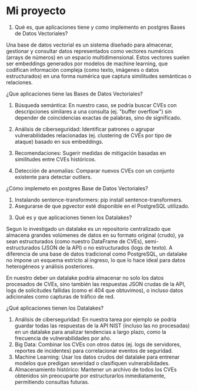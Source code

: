 
# Mi proyecto
1) Qué es, que aplicaciones tiene y como implemento en postgres Bases de Datos Vectoriales?
   
Una base de datos vectorial es un sistema diseñado para almacenar, gestionar y consultar datos representados como vectores numéricos (arrays de números) en un espacio multidimensional. Estos vectores suelen ser embeddings generados por modelos de machine learning, que codifican información compleja (como texto, imágenes o datos estructurados) en una forma numérica que captura similitudes semánticas o relaciones.

¿Que aplicaciones tiene las Bases de Datos Vectoriales?

1. Búsqueda semántica: En nuestro caso, se podría buscar CVEs con descripciones similares a una consulta (ej. "buffer overflow") sin depender de coincidencias exactas de palabras, sino de significado.

2. Análisis de ciberseguridad: Identificar patrones o agrupar vulnerabilidades relacionadas (ej. clustering de CVEs por tipo de ataque) basado en sus embeddings.

3. Recomendaciones: Sugerir medidas de mitigación basadas en similitudes entre CVEs históricos.

4. Detección de anomalías: Comparar nuevos CVEs con un conjunto existente para detectar outliers.

¿Cómo implemeto en postgres Base de Datos Vectoriales?

1. Instalando sentence-transformers: pip install sentence-transformers.
2. Asegurarse de que pgvector esté disponible en el PostgreSQL utilizado.

3) Qué es y que aplicaciones tienen los Datalakes?

Segun lo investigado un datalake es un repositorio centralizado que almacena grandes volúmenes de datos en su formato original (crudo), ya sean estructurados (como nuestro DataFrame de CVEs), semi-estructurados (JSON de la API) o no estructurados (logs de texto). A diferencia de una base de datos tradicional como PostgreSQL, un datalake no impone un esquema estricto al ingreso, lo que lo hace ideal para datos heterogéneos y análisis posteriores.

En nuestro deber un datalake podría almacenar no solo los datos procesados de CVEs, sino también las respuestas JSON crudas de la API, logs de solicitudes fallidas (como el 404 que obtuvimos), o incluso datos adicionales como capturas de tráfico de red.

¿Qué aplicaciones tienen los Datalakes?

1. Análisis de ciberseguridad: En nuestra tarea por ejemplo se podría guardar todas las respuestas de la API NIST (incluso las no procesadas) en un datalake para analizar tendencias a largo plazo, como la frecuencia de vulnerabilidades por año.
2. Big Data: Combinar los CVEs con otros datos (ej. logs de servidores, reportes de incidentes) para correlacionar eventos de seguridad.
3. Machine Learning: Usar los datos crudos del datalake para entrenar modelos que predigan severidad o clasifiquen vulnerabilidades.
4. Almacenamiento histórico: Mantener un archivo de todos los CVEs obtenidos sin preocuparte por estructurarlos inmediatamente, permitiendo consultas futuras.
